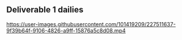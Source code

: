## Deliverable 1 dailies
https://user-images.githubusercontent.com/101419209/227511637-9f39b64f-9106-4826-a9ff-15876a5c8d08.mp4
